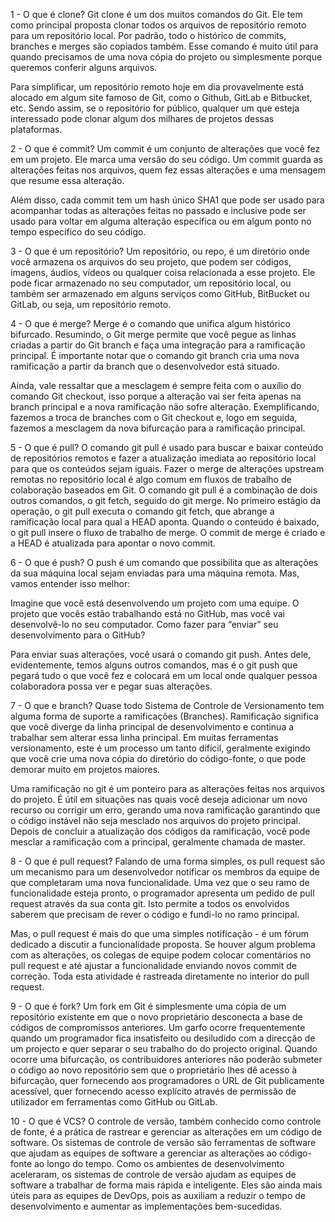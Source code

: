 1 - O que é clone?
Git clone é um dos muitos comandos do Git. Ele tem como principal proposta clonar todos os arquivos de repositório remoto para um repositório local. Por padrão, todo o histórico de commits, branches e merges são copiados também. Esse comando é muito útil para quando precisamos de uma nova cópia do projeto ou simplesmente porque queremos conferir alguns arquivos.

Para simplificar, um repositório remoto hoje em dia provavelmente está alocado em algum site famoso de Git, como o Github, GitLab e Bitbucket, etc. Sendo assim, se o repositório for público, qualquer um que esteja interessado pode clonar algum dos milhares de projetos dessas plataformas.

2 - O que é commit?
Um commit é um conjunto de alterações que você fez em um projeto. Ele marca uma versão do seu código. Um commit guarda as alterações feitas nos arquivos, quem fez essas alterações e uma mensagem que resume essa alteração. 

Além disso, cada commit tem um hash único SHA1 que pode ser usado para acompanhar todas as alterações feitas no passado e inclusive pode ser usado para voltar em alguma alteração específica ou em algum ponto no tempo específico do seu código.

3 - O que é um repositório?
Um repositório, ou repo, é um diretório onde você armazena os arquivos do seu projeto, que podem ser códigos, imagens, áudios, vídeos ou qualquer coisa relacionada a esse projeto. Ele pode ficar armazenado no seu computador, um repositório local, ou também ser armazenado em alguns serviços como GitHub, BitBucket ou GitLab, ou seja, um repositório remoto.

4 - O que é merge?
Merge é o comando que unifica algum histórico bifurcado. Resumindo, o Git merge permite que você pegue as linhas criadas a partir do Git branch e faça uma integração para a ramificação principal. É importante notar que o comando git branch cria uma nova ramificação a partir da branch que o desenvolvedor está situado.

Ainda, vale ressaltar que a mesclagem é sempre feita com o auxílio do comando Git checkout, isso porque a alteração vai ser feita apenas na branch principal e a nova ramificação não sofre alteração. Exemplificando, fazemos a troca de branches com o Git checkout e, logo em seguida, fazemos a mesclagem da nova bifurcação para a ramificação principal.

5 - O que é pull?
O comando git pull é usado para buscar e baixar conteúdo de repositórios remotos e fazer a atualização imediata ao repositório local para que os conteúdos sejam iguais. Fazer o merge de alterações upstream remotas no repositório local é algo comum em fluxos de trabalho de colaboração baseados em Git. O comando git pull é a combinação de dois outros comandos, o git fetch, seguido do git merge. No primeiro estágio da operação, o git pull executa o comando git fetch, que abrange a ramificação local para qual a HEAD aponta. Quando o conteúdo é baixado, o git pull insere o fluxo de trabalho de merge. O commit de merge é criado e a HEAD é atualizada para apontar o novo commit.

6 - O que é push?
O push é um comando que possibilita que as alterações da sua máquina local sejam enviadas para uma máquina remota. Mas, vamos entender isso melhor:

Imagine que você está desenvolvendo um projeto com uma equipe. O projeto que vocês estão trabalhando está no GitHub, mas você vai desenvolvê-lo no seu computador. Como fazer para “enviar” seu desenvolvimento para o GitHub?

Para enviar suas alterações, você usará o comando git push. Antes dele, evidentemente, temos alguns outros comandos, mas é o git push que pegará tudo o que você fez e colocará em um local onde qualquer pessoa colaboradora possa ver e pegar suas alterações.

7 - O que e branch?
Quase todo Sistema de Controle de Versionamento tem alguma forma de suporte a ramificações (Branches). Ramificação significa que você diverge da linha principal de desenvolvimento e continua a trabalhar sem alterar essa linha principal. Em muitas ferramentas versionamento, este é um processo um tanto difícil, geralmente exigindo que você crie uma nova cópia do diretório do código-fonte, o que pode demorar muito em projetos maiores.

Uma ramificação no git é um ponteiro para as alterações feitas nos arquivos do projeto. É útil em situações nas quais você deseja adicionar um novo recurso ou corrigir um erro, gerando uma nova ramificação garantindo que o código instável não seja mesclado nos arquivos do projeto principal. Depois de concluir a atualização dos códigos da ramificação, você pode mesclar a ramificação com a principal, geralmente chamada de master.

8 - O que é pull request?
Falando de uma forma simples, os pull request são um mecanismo para um desenvolvedor notificar os membros da equipe de que completaram uma nova funcionalidade. Uma vez que o seu ramo de funcionalidade esteja pronto, o programador apresenta um pedido de pull request através da sua conta git. Isto permite a todos os envolvidos saberem que precisam de rever o código e fundi-lo no ramo principal.

Mas, o pull request é mais do que uma simples notificação - é um fórum dedicado a discutir a funcionalidade proposta. Se houver algum problema com as alterações, os colegas de equipe podem colocar comentários no pull request e até ajustar a funcionalidade enviando novos commit de correção. Toda esta atividade é rastreada diretamente no interior do pull request.

9 - O que é fork?
Um fork em Git é simplesmente uma cópia de um repositório existente em que o novo proprietário desconecta a base de códigos de compromissos anteriores. Um garfo ocorre frequentemente quando um programador fica insatisfeito ou desiludido com a direcção de um projecto e quer separar o seu trabalho do do projecto original. Quando ocorre uma bifurcação, os contribuidores anteriores não poderão submeter o código ao novo repositório sem que o proprietário lhes dê acesso à bifurcação, quer fornecendo aos programadores o URL de Git publicamente acessível, quer fornecendo acesso explícito através de permissão de utilizador em ferramentas como GitHub ou GitLab.

10 - O que é VCS?
O controle de versão, também conhecido como controle de fonte, é a prática de rastrear e gerenciar as alterações em um código de software. Os sistemas de controle de versão são ferramentas de software que ajudam as equipes de software a gerenciar as alterações ao código-fonte ao longo do tempo. Como os ambientes de desenvolvimento aceleraram, os sistemas de controle de versão ajudam as equipes de software a trabalhar de forma mais rápida e inteligente. Eles são ainda mais úteis para as equipes de DevOps, pois as auxiliam a reduzir o tempo de desenvolvimento e aumentar as implementações bem-sucedidas.


